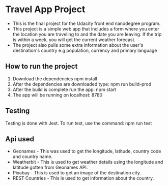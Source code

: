 # Travel App Project
- This is the final project for the Udacity front end nanodegree program.
- This project is a simple web app that includes a form where you enter the location you are traveling to and the date you are leaving. If the trip is within a week, you will get the current weather forecast.
- The project also pulls some extra information about the user's destination's country e.g population, currency and primary language

## How to run the project
1. Download the dependencies
npm install
3. After the dependencies are downloaded type: npm run build-prod
4. After the build is complete run the app: npm start
5.  The app will be running on localhost: 8780

## Testing
Testing is done with Jest. To run test, use the command:  npm run test

## Api used
- Geonames - This was used to get the longitude, latitude, country code and country name.
- Weatherbit - This is used to get weather details using the longitude and latitude gotten from Geonames API.
- Pixabay - This is used to get an image of the destination city.
- REST Countries - This is used to get information about the country.
